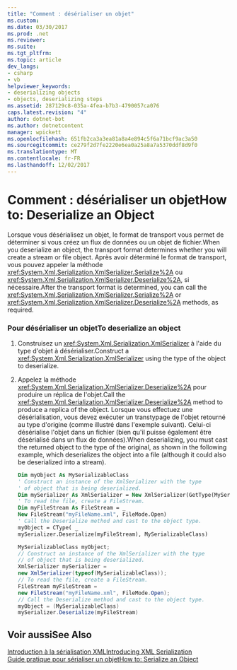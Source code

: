 ```yaml
---
title: "Comment : désérialiser un objet"
ms.custom: 
ms.date: 03/30/2017
ms.prod: .net
ms.reviewer: 
ms.suite: 
ms.tgt_pltfrm: 
ms.topic: article
dev_langs:
- csharp
- vb
helpviewer_keywords:
- deserializing objects
- objects, deserializing steps
ms.assetid: 287129c8-035a-4fea-b7b3-4790057ca076
caps.latest.revision: "4"
author: dotnet-bot
ms.author: dotnetcontent
manager: wpickett
ms.openlocfilehash: 651fb2ca3a3ea81a8a4e894c5f6a71bcf9ac3a50
ms.sourcegitcommit: ce279f2d7fe2220e6ea0a25a8a7a5370ddf8d9f0
ms.translationtype: MT
ms.contentlocale: fr-FR
ms.lasthandoff: 12/02/2017
---
```

# <a name="how-to-deserialize-an-object"></a><span data-ttu-id="00a64-102">Comment : désérialiser un objet</span><span class="sxs-lookup"><span data-stu-id="00a64-102">How to: Deserialize an Object</span></span>
<span data-ttu-id="00a64-103">Lorsque vous désérialisez un objet, le format de transport vous permet de déterminer si vous créez un flux de données ou un objet de fichier.</span><span class="sxs-lookup"><span data-stu-id="00a64-103">When you deserialize an object, the transport format determines whether you will create a stream or file object.</span></span> <span data-ttu-id="00a64-104">Après avoir déterminé le format de transport, vous pouvez appeler la méthode <xref:System.Xml.Serialization.XmlSerializer.Serialize%2A> ou <xref:System.Xml.Serialization.XmlSerializer.Deserialize%2A>, si nécessaire.</span><span class="sxs-lookup"><span data-stu-id="00a64-104">After the transport format is determined, you can call the <xref:System.Xml.Serialization.XmlSerializer.Serialize%2A> or <xref:System.Xml.Serialization.XmlSerializer.Deserialize%2A> methods, as required.</span></span>  
  
### <a name="to-deserialize-an-object"></a><span data-ttu-id="00a64-105">Pour désérialiser un objet</span><span class="sxs-lookup"><span data-stu-id="00a64-105">To deserialize an object</span></span>  
  
1.  <span data-ttu-id="00a64-106">Construisez un <xref:System.Xml.Serialization.XmlSerializer> à l'aide du type d'objet à désérialiser.</span><span class="sxs-lookup"><span data-stu-id="00a64-106">Construct a <xref:System.Xml.Serialization.XmlSerializer> using the type of the object to deserialize.</span></span>  
  
2.  <span data-ttu-id="00a64-107">Appelez la méthode <xref:System.Xml.Serialization.XmlSerializer.Deserialize%2A> pour produire un réplica de l'objet.</span><span class="sxs-lookup"><span data-stu-id="00a64-107">Call the <xref:System.Xml.Serialization.XmlSerializer.Deserialize%2A> method to produce a replica of the object.</span></span> <span data-ttu-id="00a64-108">Lorsque vous effectuez une désérialisation, vous devez exécuter un transtypage de l'objet retourné au type d'origine (comme illustré dans l'exemple suivant). Celui-ci désérialise l'objet dans un fichier (bien qu'il puisse également être désérialisé dans un flux de données).</span><span class="sxs-lookup"><span data-stu-id="00a64-108">When deserializing, you must cast the returned object to the type of the original, as shown in the following example, which deserializes the object into a file (although it could also be deserialized into a stream).</span></span>  
  
    ```vb  
    Dim myObject As MySerializableClass  
    ' Construct an instance of the XmlSerializer with the type  
    ' of object that is being deserialized.  
    Dim mySerializer As XmlSerializer = New XmlSerializer(GetType(MySerializableClass))  
    ' To read the file, create a FileStream.  
    Dim myFileStream As FileStream = _  
    New FileStream("myFileName.xml", FileMode.Open)  
    ' Call the Deserialize method and cast to the object type.  
    myObject = CType( _  
    mySerializer.Deserialize(myFileStream), MySerializableClass)  
    ```  
  
    ```csharp  
    MySerializableClass myObject;  
    // Construct an instance of the XmlSerializer with the type  
    // of object that is being deserialized.  
    XmlSerializer mySerializer =   
    new XmlSerializer(typeof(MySerializableClass));  
    // To read the file, create a FileStream.  
    FileStream myFileStream =   
    new FileStream("myFileName.xml", FileMode.Open);  
    // Call the Deserialize method and cast to the object type.  
    myObject = (MySerializableClass)   
    mySerializer.Deserialize(myFileStream)  
    ```  
  
## <a name="see-also"></a><span data-ttu-id="00a64-109">Voir aussi</span><span class="sxs-lookup"><span data-stu-id="00a64-109">See Also</span></span>  
 [<span data-ttu-id="00a64-110">Introduction à la sérialisation XML</span><span class="sxs-lookup"><span data-stu-id="00a64-110">Introducing XML Serialization</span></span>](../../../docs/standard/serialization/introducing-xml-serialization.md)  
 [<span data-ttu-id="00a64-111">Guide pratique pour sérialiser un objet</span><span class="sxs-lookup"><span data-stu-id="00a64-111">How to: Serialize an Object</span></span>](../../../docs/standard/serialization/how-to-serialize-an-object.md)
